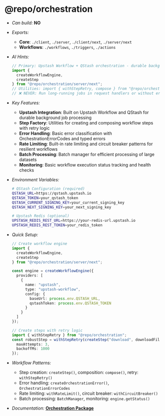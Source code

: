 # @repo/orchestration

- _Can build:_ **NO**

- _Exports:_
  - **Core**: `./client`, `./server`, `./client/next`, `./server/next`
  - **Workflows**: `./workflows`, `./triggers`, `./actions`

- _AI Hints:_

  ```typescript
  // Primary: Upstash Workflow + QStash orchestration - durable background jobs
  import {
    createWorkflowEngine,
    createStep
  } from "@repo/orchestration/server/next";
  // Utilities: import { withStepRetry, compose } from "@repo/orchestration"
  // ❌ NEVER: Run long-running jobs in request handlers or without error handling
  ```

- _Key Features:_
  - **Upstash Integration**: Built on Upstash Workflow and QStash for durable
    background job processing
  - **Step Factory**: Utilities for creating and composing workflow steps with
    retry logic
  - **Error Handling**: Basic error classification with OrchestrationErrorCodes
    and typed errors
  - **Rate Limiting**: Built-in rate limiting and circuit breaker patterns for
    resilient workflows
  - **Batch Processing**: Batch manager for efficient processing of large
    datasets
  - **Monitoring**: Basic workflow execution status tracking and health checks

- _Environment Variables:_

  ```bash
  # QStash Configuration (required)
  QSTASH_URL=https://qstash.upstash.io
  QSTASH_TOKEN=your_qstash_token
  QSTASH_CURRENT_SIGNING_KEY=your_current_signing_key
  QSTASH_NEXT_SIGNING_KEY=your_next_signing_key
  
  # Upstash Redis (optional)
  UPSTASH_REDIS_REST_URL=https://your-redis-url.upstash.io
  UPSTASH_REDIS_REST_TOKEN=your_redis_token
  ```

- _Quick Setup:_

  ```typescript
  // Create workflow engine
  import {
    createWorkflowEngine,
    createStep
  } from "@repo/orchestration/server/next";

  const engine = createWorkflowEngine({
    providers: [
      {
        name: "upstash",
        type: "upstash-workflow",
        config: {
          baseUrl: process.env.QSTASH_URL,
          qstashToken: process.env.QSTASH_TOKEN
        }
      }
    ]
  });

  // Create steps with retry logic
  import { withStepRetry } from "@repo/orchestration";
  const robustStep = withStepRetry(createStep("download", downloadFile), {
    maxAttempts: 3,
    backoffMs: 1000
  });
  ```

- _Workflow Patterns:_
  - Step creation: `createStep()`, composition: `compose()`, retry:
    `withStepRetry()`
  - Error handling: `createOrchestrationError()`, `OrchestrationErrorCodes`
  - Rate limiting: `withRateLimit()`, circuit breaker: `withCircuitBreaker()`
  - Batch processing: `BatchManager`, monitoring: `engine.getStatus()`

- _Documentation:_
  **[Orchestration Package](../../apps/docs/packages/orchestration/overview.mdx)**
